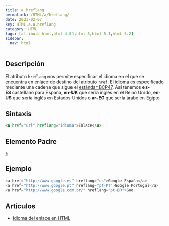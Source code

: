 ```yaml
---
title: a.hreflang
permalink: /HTML/a/hreflang/
date: 2023-02-07
key: HTML.a.a.hreflang
category: HTML
tags: [atributo html,html 4.01,html 5,html 5.1,html 5.2]
sidebar:
  nav: html
---
```


## Descripción


El atributo `hreflang` nos permite especificar el idioma en el que se encuentra en enlace de destino del atributo [`href`](https://www.w3api.com/HTML/a/href/). El idioma es especificado mediante una cadena que sigue el [estándar BCP47](http://tools.ietf.org/html/rfc5646). Así tenemos **es-ES** castellano para España, **en-UK** que sería inglés en el Reino Unido, **en-US** que sería inglés en Estados Unidos o **ar-EG** que sería árabe en Egipto


## Sintaxis


```html
<a href="url" hreflang="idioma">Enlace</a>
```


## Elemento Padre


[`a`](https://www.w3api.com/HTML/a/)


## Ejemplo


```java
<a href="http://www.google.es" hreflang="es">Google España</a>
<a href="http://www.google.pt" hreflang="pt-PT">Google Portugal</a>
<a href="http://www.google.com.br/" hreflang="pt-BR">Goo
```


## Artículos

- [Idioma del enlace en HTML](http://lineadecodigo.com/html/idioma-del-enlace-en-html/)
